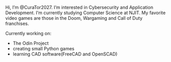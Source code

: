 Hi, I’m @CuraTor2027.
I’m interested in Cybersecurity and Application Development.
I’m currently studying Computer Science at NJIT.
My favorite video games are those in the Doom, Wargaming and Call of Duty franchises.

Currently working on:
  - The Odin Project
  - creating small Python games
  - learning CAD software(FreeCAD and OpenSCAD)
